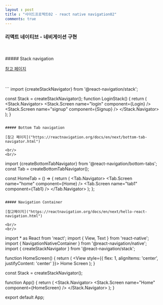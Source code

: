 ```yaml
---
layout : post
title : "사이드프로젝트02 - react native navigation02"
comments: true
---
```


### 리액트 네이티브 - 네비게이션 구현 


<br/>
<br/>
##### Stack navigation

[참고 페이지]("https://reactnavigation.org/docs/en/next/stack-navigator.html")

<br/>
<br/>
```
import {createStackNavigator} from '@react-navigation/stack';

const Stack = createStackNavigator();
function LoginStack() {
  return (
    <Stack.Navigator>
      <Stack.Screen name="login" component={Login} />
      <Stack.Screen name="signup" component={Signup} />
    </Stack.Navigator>
  );
}
```

##### Bottom Tab navigation

[참고 페이지]("https://reactnavigation.org/docs/en/next/bottom-tab-navigator.html")

<br/>
<br/>
```
import {createBottomTabNavigator} from '@react-navigation/bottom-tabs';
const Tab = createBottomTabNavigator();

const HomeTab = () => {
  return (
    <Tab.Navigator>
      <Tab.Screen name="home" component={Home} />
      <Tab.Screen name="tab1" component={Tab1} />
    </Tab.Navigator>
  );
};
```

##### Navigation Container

[참고페이지]("https://reactnavigation.org/docs/en/next/hello-react-navigation.html")

<br/>
<br/>
```
import * as React from 'react';
import { View, Text } from 'react-native';
import { NavigationNativeContainer } from '@react-navigation/native';
import { createStackNavigator } from '@react-navigation/stack';

function HomeScreen() {
  return (
    <View style={{ flex: 1, alignItems: 'center', justifyContent: 'center' }}>
      <Text>Home Screen</Text>
    </View>
  );
}

const Stack = createStackNavigator();

function App() {
  return (
    <NavigationNativeContainer>
      <Stack.Navigator>
        <Stack.Screen name="Home" component={HomeScreen} />
      </Stack.Navigator>
    </NavigationNativeContainer>
  );
}

export default App;
```


